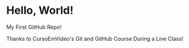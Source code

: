 # Hello, World!
 My First GitHub Repo!

 Thanks to CursoEmVídeo's Git and GitHub Course
 During a Live Class!
